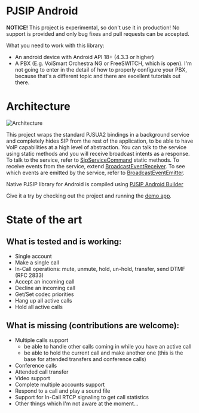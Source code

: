 # PJSIP Android
**NOTICE!** This project is experimental, so don't use it in production! No support is provided and only bug fixes and pull requests can be accepted.

What you need to work with this library:
- An android device with Android API 18+ (4.3.3 or higher)
- A PBX (E.g. VoiSmart Orchestra NG or FreeSWITCH, which is open). I'm not going to enter in the detail of how to properly configure your PBX, because that's a different topic and there are excellent tutorials out there.

# Architecture
![Architecture](https://github.com/VoiSmart/pjsip-android/blob/master/pjsip-android.png "Architecture")

This project wraps the standard PJSUA2 bindings in a background service and completely hides SIP from the rest of the application, to be able to have VoIP capabilities at a high level of abstraction. You can talk to the service using static methods and you will receive broadcast intents as a response. To talk to the service, refer to [SipServiceCommand](https://github.com/VoiSmart/pjsip-android/blob/master/sipservice/src/main/java/net/gotev/sipservice/SipServiceCommand.java) static methods. To receive events from the service, extend [BroadcastEventReceiver](https://github.com/VoiSmart/pjsip-android/blob/master/sipservice/src/main/java/net/gotev/sipservice/BroadcastEventReceiver.java). To see which events are emitted by the service, refer to [BroadcastEventEmitter](https://github.com/VoiSmart/pjsip-android/blob/master/sipservice/src/main/java/net/gotev/sipservice/BroadcastEventEmitter.java).

Native PJSIP library for Android is compiled using [PJSIP Android Builder](https://github.com/VoiSmart/pjsip-android-builder)

Give it a try by checking out the project and running the [demo app](https://github.com/VoiSmart/pjsip-android/tree/master/examples/demoapp).

# State of the art
## What is tested and is working:
- Single account
- Make a single call
- In-Call operations: mute, unmute, hold, un-hold, transfer, send DTMF (RFC 2833)
- Accept an incoming call
- Decline an incoming call
- Get/Set codec priorities
- Hang up all active calls
- Hold all active calls

## What is missing (contributions are welcome):
- Multiple calls support
  - be able to handle other calls coming in while you have an active call
  - be able to hold the current call and make another one (this is the base for attended transfers and conference calls)
- Conference calls
- Attended call transfer
- Video support
- Complete multiple accounts support
- Respond to a call and play a sound file
- Support for In-Call RTCP signaling to get call statistics
- Other things which I'm not aware at the moment...
